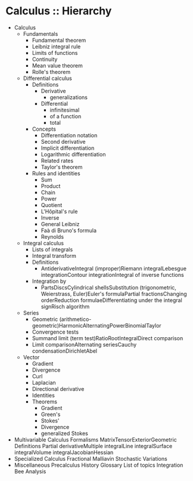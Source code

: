 # Calculus :: Hierarchy

* Calculus
  * Fundamentals
    - Fundamental theorem
    - Leibniz integral rule
    - Limits of functions
    - Continuity
    - Mean value theorem
    - Rolle's theorem
  * Differential calculus
    * Definitions
      - Derivative
        - generalizations
      - Differential
        - infinitesimal
        - of a function
        - total
    * Concepts
      - Differentiation notation
      - Second derivative
      - Implicit differentiation
      - Logarithmic differentiation
      - Related rates
      - Taylor's theorem
    * Rules and identities
      - Sum
      - Product
      - Chain
      - Power
      - Quotient
      - L'Hôpital's rule
      - Inverse
      - General Leibniz
      - Faà di Bruno's formula
      - Reynolds
  * Integral calculus
    - Lists of integrals
    - Integral transform
    * Definitions
      - AntiderivativeIntegral (improper)Riemann integralLebesgue integrationContour integrationIntegral of inverse functions
    * Integration by
      - PartsDiscsCylindrical shellsSubstitution (trigonometric, Weierstrass, Euler)Euler's formulaPartial fractionsChanging orderReduction formulaeDifferentiating under the integral signRisch algorithm
  * Series
    - Geometric (arithmetico-geometric)HarmonicAlternatingPowerBinomialTaylor
    - Convergence tests
    - Summand limit (term test)RatioRootIntegralDirect comparison
    - Limit comparisonAlternating seriesCauchy condensationDirichletAbel
  * Vector
    - Gradient
    - Divergence
    - Curl
    - Laplacian
    - Directional derivative
    - Identities
    * Theorems
      - Gradient
      - Green's
      - Stokes'
      - Divergence
      - generalized Stokes
* Multivariable Calculus
  Formalisms
  MatrixTensorExteriorGeometric
  Definitions
  Partial derivativeMultiple integralLine integralSurface integralVolume integralJacobianHessian
* Specialized Calculus
  Fractional
  Malliavin
  Stochastic
  Variations
* Miscellaneous
  Precalculus
  History
  Glossary
  List of topics
  Integration Bee
  Analysis
